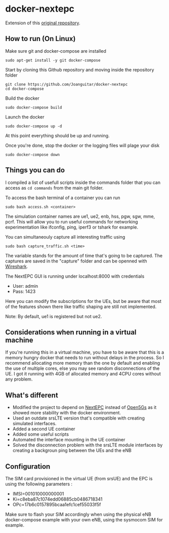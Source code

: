 # docker-nextepc

Extension of this [original repository](https://github.com/ravens/docker-nextepc).

## How to run (On Linux)

Make sure git and docker-compose are installed
```
sudo apt-get install -y git docker-compose
```
Start by cloning this Github repository and moving inside the repository folder
```
git clone https://github.com/Joanguitar/docker-nextepc
cd docker-compose
```
Build the docker
```
sudo docker-compose build
```
Launch the docker
```
sudo docker-compose up -d
```
At this point everything should be up and running.


Once you're done, stop the docker or the logging files will plage your disk
```
sudo docker-compose down
```

## Things you can do

I compiled a list of usefull scripts inside the commands folder that you can access as `cd commands` from the main git folder.

To access the bash terminal of a container you can run
```
sudo bash access.sh <container>
```
The simulation container names are ue1, ue2, enb, hss, pgw, sgw, mme, pcrf.
This will allow you to run useful commands for networking experimentation like ifconfig, ping, iperf3 or tshark for example.

You can simultaneouly capture all interesting traffic using
```
sudo bash capture_traffic.sh <time>
```
The variable <time> stands for the amount of time that's going to be captured.
The captures are saved in the "capture" folder and can be openned with [Wireshark](https://www.wireshark.org/).

The NextEPC GUI is running under localhost:8000 with credentials
- User: admin
- Pass: 1423

Here you can modify the subscriptions for the UEs, but be aware that most of the features shown there like traffic shaping are still not implemented.

Note: By default, ue1 is registered but not ue2.

## Considerations when running in a virtual machine

If you're running this in a virtual machine, you have to be aware that this is a memory hungry docker that needs to run without delays in the process.
So I recommend allocating more memory than the one by default and enabling the use of multiple cores, else you may see random disconnections of the UE.
I got it running with 4GB of allocated memory and 4CPU cores without any problem.

## What's different

- Modified the project to depend on [NextEPC](https://github.com/nextepc/nextepc) instead of [Open5Gs](https://github.com/open5gs/open5gs) as it showed more stability with the docker environment.
- Used an outdate srsLTE version that's compatible with creating simulated interfaces.
- Added a second UE container
- Added some useful scripts
- Automated the interface mounting in the UE container
- Solved the disconnection problem with the srsLTE module interfaces by creating a backgroun ping between the UEs and the eNB

## Configuration

The SIM card provisioned in the virtual UE (from srsUE) and the EPC is using the following parameters : 
 * IMSI=001010000000001
 * Ki=c8eba87c1074edd06885cb0486718341
 * OPc=17b6c0157895bcaa1efc1cef55033f5f
 
 Make sure to flash your SIM accordingly when using the physical eNB docker-compose example with your own eNB, using the sysmocom SIM for example.
